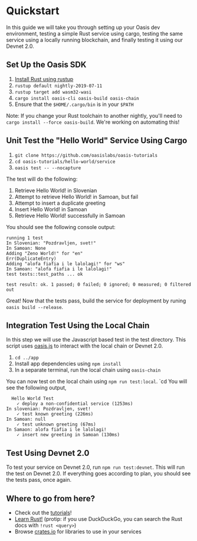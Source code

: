 # Quickstart

In this guide we will take you through setting up your Oasis dev environment, testing a simple Rust service using cargo, testing the same service using a locally running blockchain, and finally testing it using our Devnet 2.0.

## Set Up the Oasis SDK

1. [Install Rust using rustup](https://rustup.rs)
2. `rustup default nightly-2019-07-11`
3. `rustup target add wasm32-wasi`
4. `cargo install oasis-cli oasis-build oasis-chain`
5. Ensure that the `$HOME/.cargo/bin` is in your `$PATH`

Note: If you change your Rust toolchain to another nightly, you'll need to `cargo install --force oasis-build`.
We're working on automating this!

## Unit Test the "Hello World" Service Using Cargo

1. `git clone https://github.com/oasislabs/oasis-tutorials`
2. `cd oasis-tutorials/hello-world/service`
3. `oasis test -- --nocapture`

The test will do the following:

1. Retrieve Hello World! in Slovenian
2. Attempt to retrieve Hello World! in Samoan, but fail
3. Attempt to insert a duplicate greeting
4. Insert Hello World! in Samoan
5. Retrieve Hello World! successfully in Samoan

You should see the following console output:

```
running 1 test
In Slovenian: "Pozdravljen, svet!"
In Samoan: None
Adding "Zeno World!" for "en"
Err(DuplicateEntry)
Adding "alofa fiafia i le lalolagi!" for "ws"
In Samoan: "alofa fiafia i le lalolagi!"
test tests::test_paths ... ok

test result: ok. 1 passed; 0 failed; 0 ignored; 0 measured; 0 filtered out
```

Great! Now that the tests pass, build the service for deployment by runing `oasis build --release`.

## Integration Test Using the Local Chain

In this step we will use the Javascript based test in the test directory. This script uses [oasis.js](https://github.com/oasislabs/oasis.js) to interact with the local chain or Devnet 2.0.

1. `cd ../app`
2. Install app dependencies using `npm install`
3. In a separate terminal, run the local chain using `oasis-chain`

You can now test on the local chain using `npm run test:local`. `cd You will see the following output,

```
  Hello World Test
    ✓ deploy a non-confidential service (1253ms)
In slovenian: Pozdravljen, svet!
    ✓ test known greeting (226ms)
In Samoan: null
    ✓ test unknown greeting (67ms)
In Samaon: alofa fiafia i le lalolagi!
    ✓ insert new greeting in Samoan (130ms)
```

## Test Using Devnet 2.0

To test your service on Devnet 2.0, run `npm run test:devnet`.
This will run the test on Devnet 2.0.
If everything goes according to plan, you should see the tests pass, once again.

## Where to go from here?

* Check out the [tutorials](/tutorials)!
* [Learn Rust!](https://doc.rust-lang.org/book/) (protip: if you use DuckDuckGo, you can search the Rust docs with `!rust <query>`)
* Browse [crates.io](https://crates.io) for libraries to use in your services
